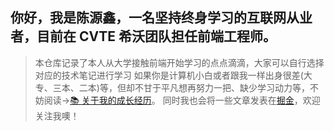 ## 你好，我是陈源鑫，一名坚持终身学习的互联网从业者，目前在 CVTE 希沃团队担任前端工程师。
>
> 本仓库记录了本人从大学接触前端开始学习的点点滴滴，大家可以自行选择对应的技术笔记进行学习
> 如果你是计算机小白或者跟我一样出身很差(大专、三本、二本)等，但却不甘于平凡想再努力一把、缺少学习动力等，不妨阅读->[📚︎ 关于我的成长经历](《大一到秋招》.md)。
> 同时我也会将一些文章发表在[掘金](https://juejin.cn/user/1636525352423527/posts)，欢迎关注我噢！
